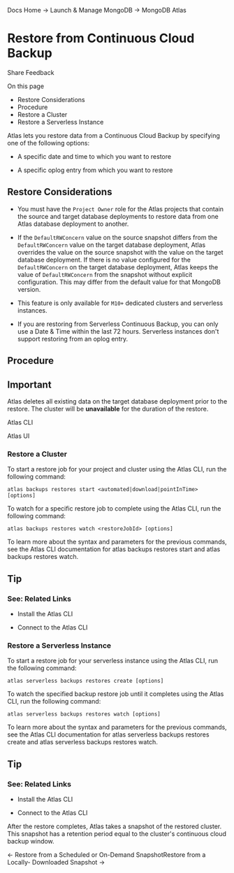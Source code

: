 Docs Home → Launch & Manage MongoDB → MongoDB Atlas

# Restore from Continuous Cloud Backup

Share Feedback

On this page

  * Restore Considerations
  * Procedure
  * Restore a Cluster
  * Restore a Serverless Instance

Atlas lets you restore data from a Continuous Cloud Backup by specifying one
of the following options:

  * A specific date and time to which you want to restore

  * A specific oplog entry from which you want to restore

## Restore Considerations

  * You must have the `Project Owner` role for the Atlas projects that contain the source and target database deployments to restore data from one Atlas database deployment to another.

  * If the `DefaultRWConcern` value on the source snapshot differs from the `DefaultRWConcern` value on the target database deployment, Atlas overrides the value on the source snapshot with the value on the target database deployment. If there is no value configured for the `DefaultRWConcern` on the target database deployment, Atlas keeps the value of `DefaultRWConcern` from the snapshot without explicit configuration. This may differ from the default value for that MongoDB version.

  * This feature is only available for `M10+` dedicated clusters and serverless instances.

  * If you are restoring from Serverless Continuous Backup, you can only use a Date & Time within the last 72 hours. Serverless instances don't support restoring from an oplog entry.

## Procedure

## Important

Atlas deletes all existing data on the target database deployment prior to the
restore. The cluster will be **unavailable** for the duration of the restore.

Atlas CLI

Atlas UI

### Restore a Cluster

To start a restore job for your project and cluster using the Atlas CLI, run
the following command:

    
    
    atlas backups restores start <automated|download|pointInTime> [options]  
      
  
To watch for a specific restore job to complete using the Atlas CLI, run the
following command:

    
    
    atlas backups restores watch <restoreJobId> [options]  
      
  
To learn more about the syntax and parameters for the previous commands, see
the Atlas CLI documentation for atlas backups restores start and atlas backups
restores watch.

## Tip

### See: Related Links

  * Install the Atlas CLI

  * Connect to the Atlas CLI

### Restore a Serverless Instance

To start a restore job for your serverless instance using the Atlas CLI, run
the following command:

    
    
    atlas serverless backups restores create [options]  
      
  
To watch the specified backup restore job until it completes using the Atlas
CLI, run the following command:

    
    
    atlas serverless backups restores watch [options]  
      
  
To learn more about the syntax and parameters for the previous commands, see
the Atlas CLI documentation for atlas serverless backups restores create and
atlas serverless backups restores watch.

## Tip

### See: Related Links

  * Install the Atlas CLI

  * Connect to the Atlas CLI

After the restore completes, Atlas takes a snapshot of the restored cluster.
This snapshot has a retention period equal to the cluster's continuous cloud
backup window.

← Restore from a Scheduled or On-Demand SnapshotRestore from a Locally-
Downloaded Snapshot →


